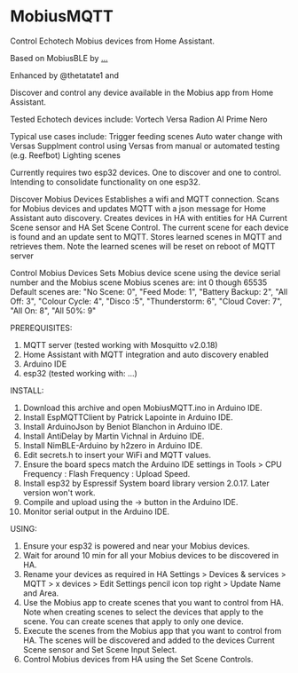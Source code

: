 # MobiusMQTT
Control Echotech Mobius devices from Home Assistant.

Based on MobiusBLE by [... <link>](https://github.com/treesta1ker/esp32-MobiusBLE)

Enhanced by @thetatate1 and 

Discover and control any device available in the Mobius app from Home Assistant.

Tested Echotech devices include:
  Vortech
  Versa
  Radion
  AI Prime
  Nero

Typical use cases include:
  Trigger feeding scenes
  Auto water change with Versas
  Supplment control using Versas from manual or automated testing (e.g. Reefbot)
  Lighting scenes

Currently requires two esp32 devices. One to discover and one to control. Intending to consolidate functionality on one esp32.

Discover Mobius Devices
  Establishes a wifi and MQTT connection. 
  Scans for Mobius devices and updates MQTT with a json message for Home Assistant auto discovery.
  Creates devices in HA with entities for HA Current Scene sensor and HA Set Scene Control.
  The current scene for each device is found and an update sent to MQTT. 
  Stores learned scenes in MQTT and retrieves them. Note the learned scenes will be reset on reboot of MQTT server

Control Mobius Devices
  Sets Mobius device scene using the device serial number and the Mobius scene
  Mobius scenes are: int 0 though 65535
  Default scenes are: "No Scene: 0", "Feed Mode: 1", "Battery Backup: 2", "All Off: 3", "Colour Cycle: 4", "Disco :5", "Thunderstorm: 6", "Cloud Cover: 7", "All On: 8", "All 50%: 9"

PREREQUISITES:
  1. MQTT server (tested working with Mosquitto v2.0.18)
  2. Home Assistant with MQTT integration and auto discovery enabled
  3. Arduino IDE
  4. esp32 (tested working with: ...)
  
INSTALL:
  1. Download this archive and open MobiusMQTT.ino in Arduino IDE.
  2. Install EspMQTTClient by Patrick Lapointe in Arduino IDE.
  3. Install ArduinoJson by Beniot Blanchon in Arduino IDE.
  4. Install AntiDelay by Martin Vichnal in Arduino IDE.
  5. Install NimBLE-Arduino by h2zero in Arduino IDE.
  6. Edit secrets.h to insert your WiFi and MQTT values.
  7. Ensure the board specs match the Arduino IDE settings in Tools > CPU Frequency : Flash Frequency : Upload Speed.
  8. Install esp32 by Espressif System board library version 2.0.17. Later version won't work.
  9. Compile and upload using the -> button in the Arduino IDE.
  10. Monitor serial output in the Arduino IDE.
  
USING:
  1. Ensure your esp32 is powered and near your Mobius devices.
  2. Wait for around 10 min for all your Mobius devices to be discovered in HA.
  3. Rename your devices as required in HA Settings > Devices & services > MQTT > x devices > Edit Settings pencil icon top right > Update Name and Area.
  4. Use the Mobius app to create scenes that you want to control from HA. Note when creating scenes to select the devices that apply to the scene. You can create scenes that apply to only one device.
  5. Execute the scenes from the Mobius app that you want to control from HA. The scenes will be discovered and added to the devices Current Scene sensor and Set Scene Input Select.
  6. Control Mobius devices from HA using the Set Scene Controls.
